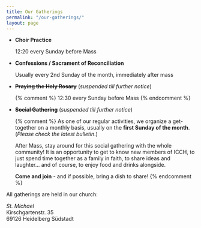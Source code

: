```yaml
---
title: Our Gatherings
permalink: "/our-gatherings/"
layout: page
---
```


- **Choir Practice**

  12:20 every Sunday before Mass

- **Confessions / Sacrament of Reconciliation**

  Usually every 2nd Sunday of the month, immediately after
  mass

- **~~Praying the Holy Rosary~~** (_suspended till further notice_)

  {% comment %} 
  12:30 every Sunday before Mass
   {% endcomment %}

- **~~Social Gathering~~** (_suspended till further notice_)

  {% comment %}
  As one of our regular activities, we organize a
  get-together on a monthly basis, usually on the **first
  Sunday of the month**. (*Please check the latest bulletin*.)

  After Mass, stay around for this social gathering with
  the whole community! It is an opportunity to get to know
  new members of ICCH, to just spend time together as a
  family in faith, to share ideas and laughter... and of
  course, to enjoy food and drinks alongside. 

  **Come and join** - and if possible, bring a dish to share!
{% endcomment %}

All gatherings are held in our church:

*St. Michael*<br />
Kirschgartenstr. 35<br />
69126 Heidelberg Südstadt<br />

